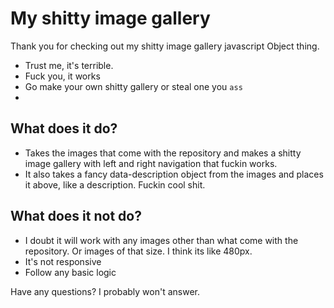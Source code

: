 # My shitty image gallery
Thank you for checking out my shitty image gallery javascript Object thing. 
- Trust me, it's terrible. 
- Fuck you, it works 
- Go make your own shitty gallery or steal one you ``ass ``
- 
## What does it do?
- Takes the images that come with the repository and makes a shitty image gallery with left and right navigation that fuckin works. 
- It also takes a fancy data-description object from the images and places it above, like a description. Fuckin cool shit. 

## What does it not do?
- I doubt it will work with any images other than what come with the repository. Or images of that size. I think its like 480px. 
- It's not responsive
- Follow any basic logic

Have any questions? I probably won't answer.